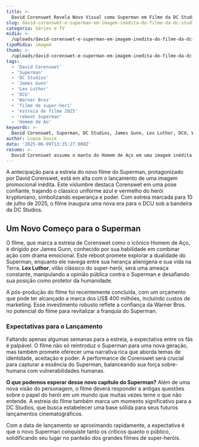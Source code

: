 ```yaml
---
title: >-
  David Corenswet Revela Novo Visual como Superman em Filme da DC Studios
slug: david-corenswet-e-superman-em-imagem-inedita-do-filme-da-dc-studios
categoria: Séries e TV
midia: >-
  /uploads/david-corenswet-e-superman-em-imagem-inedita-do-filme-da-dc-studios-thumb.webp
tipoMidia: imagem
thumb: >-
  /uploads/david-corenswet-e-superman-em-imagem-inedita-do-filme-da-dc-studios-thumb.webp
tags:
  - 'David Corenswet'
  - 'Superman'
  - 'DC Studios'
  - 'James Gunn'
  - 'Lex Luthor'
  - 'DCU'
  - 'Warner Bros'
  - 'filme de super-heri'
  - 'estreia de filme 2025'
  - 'reboot Superman'
  - 'Homem de Ao'
keywords: >-
  David Corenswet, Superman, DC Studios, James Gunn, Lex Luthor, DCU, Warner Bros, filme de super-herói, estreia de filme 2025, reboot Superman, Homem de Aço
author: Luana Souza
data: '2025-06-09T13:35:27.000Z'
resumo: >-
  David Corenswet assume o manto do Homem de Aço em uma imagem inédita do aguardado reboot da DC Studios. O filme promete explorar uma nova faceta do icônico super-herói, com estreia programada para julho.
---
```


A antecipação para a estreia do novo filme do Superman, protagonizado por David Corenswet, está em alta com o lançamento de uma imagem promocional inédita. Este vislumbre destaca Corenswet em uma pose confiante, trajando o clássico uniforme azul e vermelho do herói kryptoniano, simbolizando esperança e poder. Com estreia marcada para 10 de julho de 2025, o filme inaugura uma nova era para o DCU sob a bandeira da DC Studios.

## Um Novo Começo para o Superman

O filme, que marca a estreia de Corenswet como o icônico Homem de Aço, é dirigido por James Gunn, conhecido por sua habilidade em combinar ação com drama emocional. Este reboot promete explorar a dualidade do Superman, enquanto ele navega entre sua herança alienígena e sua vida na Terra. **Lex Luthor**, vilão clássico do super-herói, será uma ameaça constante, manipulando a opinião pública contra o Superman e desafiando sua posição como protetor da humanidade.

A pós-produção do filme foi recentemente concluída, com um orçamento que pode ter alcançado a marca dos US$ 400 milhões, incluindo custos de marketing. Esse investimento robusto reflete a confiança da Warner Bros. no potencial do filme para revitalizar a franquia do Superman.

### Expectativas para o Lançamento

Faltando apenas algumas semanas para a estreia, a expectativa entre os fãs é palpável. O filme não só reintroduz o Superman para uma nova geração, mas também promete oferecer uma narrativa rica que aborda temas de identidade, aceitação e poder. A performance de Corenswet será crucial para capturar a essência do Superman, balanceando sua força sobre-humana com vulnerabilidades humanas.

**O que podemos esperar desse novo capítulo do Superman?** Além de uma nova visão do personagem, o filme deverá responder a antigas questões sobre o papel do herói em um mundo que muitas vezes teme o que não entende. A estreia do filme também marca um momento significativo para a DC Studios, que busca estabelecer uma base sólida para seus futuros lançamentos cinematográficos.

Com a data de lançamento se aproximando rapidamente, a expectativa é que o novo Superman conquiste tanto os críticos quanto o público, solidificando seu lugar no panteão dos grandes filmes de super-heróis.